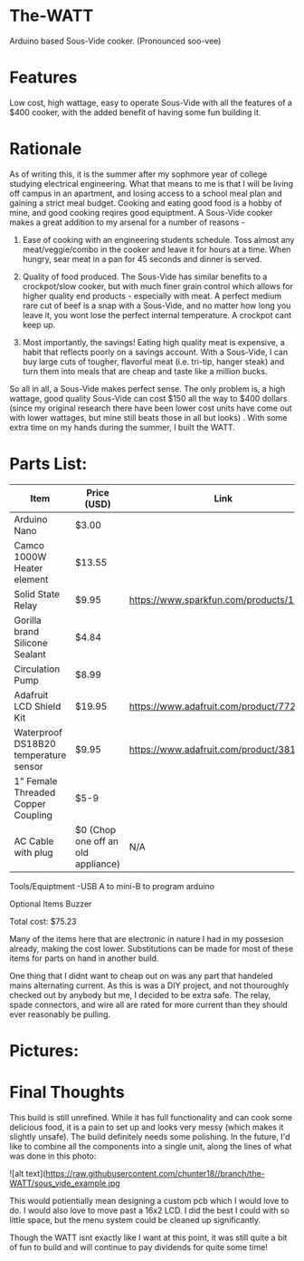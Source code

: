 # The-WATT
Arduino based Sous-Vide cooker. (Pronounced soo-vee)

# Features
Low cost, high wattage, easy to operate Sous-Vide with all the features of a $400 cooker, with the added benefit of having some fun building it.

# Rationale
As of writing this, it is the summer after my sophmore year of college studying electrical engineering. What that means to me is that I will be living off campus in an apartment, and losing access to a school meal plan and gaining a strict meal budget. Cooking and eating good food is a hobby of mine, and good cooking reqires good equiptment. A Sous-Vide cooker makes a great addition to my arsenal for a number of reasons -  

1. Ease of cooking with an engineering students schedule. Toss almost any meat/veggie/combo in the cooker and leave it for hours at a time. When hungry, sear meat in a pan for 45 seconds and dinner is served. 

2. Quality of food produced. The Sous-Vide has similar benefits to a crockpot/slow cooker, but with much finer grain control which allows for higher quality end products - especially with meat. A perfect medium rare cut of beef is a snap with a Sous-Vide, and no matter how long you leave it, you wont lose the perfect internal temperature. A crockpot cant keep up.

3. Most importantly, the savings! Eating high quality meat is expensive, a habit that reflects poorly on a savings account. With a Sous-Vide, I can buy large cuts of tougher, flavorful meat (i.e. tri-tip, hanger steak) and turn them into meals that are cheap and taste like a million bucks.

So all in all, a Sous-Vide makes perfect sense. The only problem is, a high wattage, good quality Sous-Vide can cost $150 all the way to $400 dollars (since my original research there have been lower cost units have come out with lower wattages, but mine still beats those in all but looks) . With some extra time on my hands during the summer, I built the WATT.  


# Parts List:
| Item | Price (USD) | Link |
|---|---|---|
| Arduino Nano | $3.00 | | 
| Camco 1000W Heater element | $13.55 | |
| Solid State Relay| $9.95 | https://www.sparkfun.com/products/13015 |
| Gorilla brand Silicone Sealant | $4.84 | |
| Circulation Pump | $8.99 | |
| Adafruit LCD Shield Kit | $19.95 | https://www.adafruit.com/product/772 |
| Waterproof DS18B20 temperature sensor | $9.95 | https://www.adafruit.com/product/381 |
| 1" Female Threaded Copper Coupling | $5-9 | |
| AC Cable with plug | $0 (Chop one off an old appliance) | N/A |

Tools/Equiptment
-USB A to mini-B to program arduino

Optional Items
Buzzer

Total cost:
$75.23

Many of the items here that are electronic in nature I had in my possesion already, making the cost lower. Substitutions can be made for most of these items for parts on hand in another build. 

One thing that I didnt want to cheap out on was any part that handeled mains alternating current. As this is was a DIY project, and not thouroughly checked out by anybody but me, I decided to be extra safe. The relay, spade connectors, and wire all are rated for more current than they should ever reasonably be pulling. 

# Pictures:

# Final Thoughts
This build is still unrefined. While it has full functionality and can cook some delicious food, it is a pain to set up and looks very messy (which makes it slightly unsafe). The build definitely needs some polishing. In the future, I'd like to combine all the components into a single unit, along the lines of what was done in this photo: 

![alt text](https://raw.githubusercontent.com/chunter18//branch/the-WATT/sous_vide_example.jpg

This would potientially mean designing a custom pcb which I would love to do. I would also love to move past a 16x2 LCD. I did the best I could with so little space, but the menu system could be cleaned up significantly. 

Though the WATT isnt exactly like I want at this point, it was still quite a bit of fun to build and will continue to pay dividends for quite some time!
